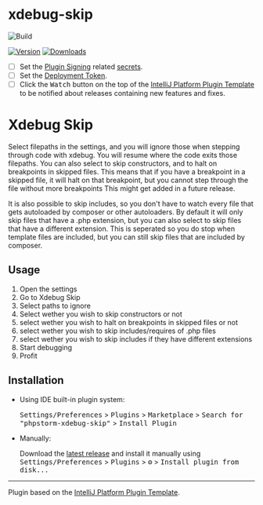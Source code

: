 # xdebug-skip

![Build](https://github.com/tschallacka/phpstorm-xdebug-skip/workflows/Build/badge.svg)

[![Version](https://img.shields.io/jetbrains/plugin/v/de.tschallacka.phpstormxdebugskip.svg)](https://plugins.jetbrains.com/plugin/de.tschallacka.phpstormxdebugskip)
[![Downloads](https://img.shields.io/jetbrains/plugin/d/de.tschallacka.phpstormxdebugskip.svg)](https://plugins.jetbrains.com/plugin/de.tschallacka.phpstormxdebugskip)

- [ ] Set the [Plugin Signing](https://plugins.jetbrains.com/docs/intellij/plugin-signing.html?from=IJPluginTemplate) related [secrets](https://github.com/JetBrains/intellij-platform-plugin-template#environment-variables).
- [ ] Set the [Deployment Token](https://plugins.jetbrains.com/docs/marketplace/plugin-upload.html?from=IJPluginTemplate).
- [ ] Click the <kbd>Watch</kbd> button on the top of the [IntelliJ Platform Plugin Template][template] to be notified about releases containing new features and fixes.

<!-- Plugin description -->
# Xdebug Skip

Select filepaths in the settings, and you will ignore those when stepping through code with xdebug.
You will resume where the code exits those filepaths.
You can also select to skip constructors, and to halt on breakpoints in skipped files.
This means that if you have a breakpoint in a skipped file, it will halt on that breakpoint, but you cannot step through the file without more breakpoints
This might get added in a future release.

It is also possible to skip includes, so you don't have to watch every file that gets autoloaded by composer or other autoloaders.
By default it will only skip files that have a .php extension, but you can also select to skip files that have a different extension.
This is seperated so you do stop when template files are included, but you can still skip files that are included by composer.

## Usage

1. Open the settings
2. Go to Xdebug Skip
3. Select paths  to ignore
4. Select wether you wish to skip constructors or not
5. select wether you wish to halt on breakpoints in skipped files or not
6. select wether you wish to skip includes/requires of .php files
7. select wether you wish to skip includes if they have different extensions
8. Start debugging
9. Profit

<!-- Plugin description end -->

## Installation

- Using IDE built-in plugin system:
  
  <kbd>Settings/Preferences</kbd> > <kbd>Plugins</kbd> > <kbd>Marketplace</kbd> > <kbd>Search for "phpstorm-xdebug-skip"</kbd> >
  <kbd>Install Plugin</kbd>
  
- Manually:

  Download the [latest release](https://github.com/tschallacka/phpstorm-xdebug-skip/releases/latest) and install it manually using
  <kbd>Settings/Preferences</kbd> > <kbd>Plugins</kbd> > <kbd>⚙️</kbd> > <kbd>Install plugin from disk...</kbd>


---
Plugin based on the [IntelliJ Platform Plugin Template][template].

[template]: https://github.com/JetBrains/intellij-platform-plugin-template
[docs:plugin-description]: https://plugins.jetbrains.com/docs/intellij/plugin-user-experience.html#plugin-description-and-presentation
